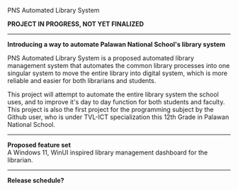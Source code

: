 PNS Automated Library System

**PROJECT IN PROGRESS, NOT YET FINALIZED**

-----------------------------------------------
**Introducing a way to automate Palawan National School's library system**

PNS Automated Library System is a proposed automated library management system that automates the common library processes into one singular system to
move the entire library into digital system, which is more reliable and easier for both librarians and students. 

This project will attempt to automate the entire library system the school uses, and to improve it's day to day function for both students and faculty. 
This project is also the first project for the programming subject by the Github user, who is under TVL-ICT specialization this 12th Grade in Palawan National School.

-----------------------------------------------
**Proposed feature set**<br>
A Windows 11, WinUI inspired library management dashboard for the librarian.

-----------------------------------------------
**Release schedule?**



